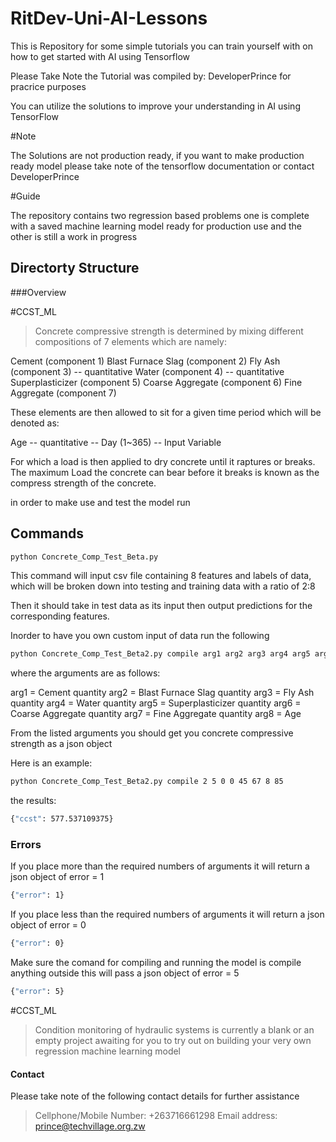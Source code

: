 # RitDev-Uni-AI-Lessons

This is Repository for some simple tutorials you can train yourself with on how to get started
with AI using Tensorflow

Please Take Note the Tutorial was compiled by: DeveloperPrince for pracrice purposes 

You can utilize the solutions to improve your understanding in AI using TensorFlow 

#Note

The Solutions are not production ready, if you want to make production ready model please take note of the tensorflow documentation or contact DeveloperPrince

#Guide

The repository contains two regression based problems one is complete with a saved machine learning model ready for production use and the other is still a work in progress

## Directorty Structure

###Overview

#CCST_ML

>Concrete compressive strength is determined by mixing different compositions of 7 elements which are namely:

Cement (component 1) 
Blast Furnace Slag (component 2) 
Fly Ash (component 3) -- quantitative 
Water (component 4) -- quantitative 
Superplasticizer (component 5) 
Coarse Aggregate (component 6) 
Fine Aggregate (component 7) 

These elements are then allowed to sit for a given time period which will be denoted as:

Age -- quantitative -- Day (1~365) -- Input Variable

For which a load is then applied to dry concrete until it raptures or breaks. The maximum Load the concrete can bear before it breaks is known as the compress strength of the concrete.

in order to make use and test the model run 

## Commands
```bash
python Concrete_Comp_Test_Beta.py
```
This command will input csv file containing 8 features and labels of data, which will be broken down into testing and training data with a ratio of 2:8

Then it should take in test data as its input then output predictions for the corresponding features.

Inorder to have you own custom input of data run the following

```bash
python Concrete_Comp_Test_Beta2.py compile arg1 arg2 arg3 arg4 arg5 arg6 arg7 arg8
```

where the arguments are as follows:

arg1 = Cement quantity
arg2 = Blast Furnace Slag quantity
arg3 = Fly Ash quantity
arg4 = Water quantity
arg5 = Superplasticizer quantity
arg6 = Coarse Aggregate quantity
arg7 = Fine Aggregate quantity
arg8 = Age 

From the listed arguments you should get you concrete compressive strength as a json object 

Here is an example:

```bash
python Concrete_Comp_Test_Beta2.py compile 2 5 0 0 45 67 8 85
```

the results:
```bash
{"ccst": 577.537109375}
```

### Errors

If you place more than the required numbers of arguments it will return a json object of error = 1

```bash
{"error": 1}
```

If you place less than the required numbers of arguments it will return a json object of error = 0

```bash
{"error": 0}
```

Make sure the comand for compiling and running the model is compile anything outside this will pass a json object of error = 5

```bash
{"error": 5}
```

#CCST_ML

>Condition monitoring of hydraulic systems is currently a blank or an empty project awaiting for you to try out on building your very own regression machine learning model

#### Contact 

Please take note of the following contact details for further assistance

>Cellphone/Mobile Number: +263716661298
>Email address: prince@techvillage.org.zw




